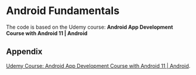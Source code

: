 # Android Fundamentals

The code is based on the Udemy course:
**Android App Development Course with Android 11 | Android**

## Appendix

[Udemy Course: Android App Development Course with Android 11 | Android](https://www.udemy.com/course/android-development-android-app-developer-course-with-pie/).

